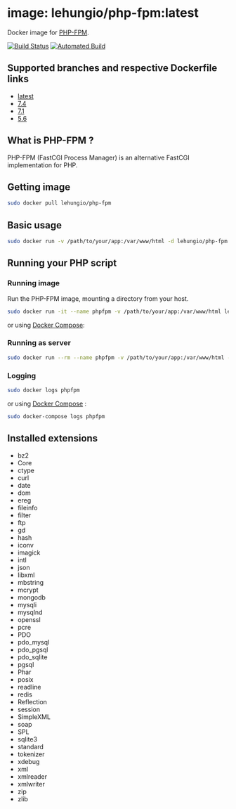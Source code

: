 # image: lehungio/php-fpm:latest
Docker image for [PHP-FPM](https://php-fpm.org/).

[![Build Status](https://travis-ci.org/lehungio/php-fpm.svg?branch=master)](https://travis-ci.org/lehungio/php-fpm) [![Automated Build](https://img.shields.io/docker/automated/jrottenberg/ffmpeg.svg)](https://hub.docker.com/r/lehungio/php-fpm/builds/)

## Supported branches and respective Dockerfile links
 - [latest](https://github.com/lehungio/php-fpm/blob/master/Dockerfile)
 - [7.4](https://github.com/lehungio/php-fpm/7.4/Dockerfile)
 - [7.1](https://github.com/lehungio/php-fpm/blob/7.1/Dockerfile)
 - [5.6](https://github.com/lehungio/php-fpm/blob/5.6/Dockerfile)

## What is PHP-FPM ?
PHP-FPM (FastCGI Process Manager) is an alternative FastCGI implementation for PHP.

## Getting image
```sh
sudo docker pull lehungio/php-fpm
```

## Basic usage

```sh
sudo docker run -v /path/to/your/app:/var/www/html -d lehungio/php-fpm
```

## Running your PHP script

### Running image
Run the PHP-FPM image, mounting a directory from your host.

```sh
sudo docker run -it --name phpfpm -v /path/to/your/app:/var/www/html lehungio/php-fpm php index.php
```

or using [Docker Compose](https://docs.docker.com/compose/):

### Running as server

```sh
sudo docker run --rm --name phpfpm -v /path/to/your/app:/var/www/html -p 8000:8000 lehungio/php php-fpm -S="0.0.0.0:8000" -t="/var/www/html"
```

### Logging
```sh
sudo docker logs phpfpm
```
or using [Docker Compose](https://docs.docker.com/compose/) :
```sh
sudo docker-compose logs phpfpm
```

## Installed extensions
 - bz2
 - Core
 - ctype
 - curl
 - date
 - dom
 - ereg
 - fileinfo
 - filter
 - ftp
 - gd
 - hash
 - iconv
 - imagick
 - intl
 - json
 - libxml
 - mbstring
 - mcrypt
 - mongodb
 - mysqli
 - mysqlnd
 - openssl
 - pcre
 - PDO
 - pdo_mysql
 - pdo_pgsql
 - pdo_sqlite
 - pgsql
 - Phar
 - posix
 - readline
 - redis
 - Reflection
 - session
 - SimpleXML
 - soap
 - SPL
 - sqlite3
 - standard
 - tokenizer
 - xdebug
 - xml
 - xmlreader
 - xmlwriter
 - zip
 - zlib
